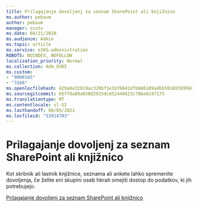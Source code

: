 ```yaml
---
title: Prilagajanje dovoljenj za seznam SharePoint ali knjižnico
ms.author: pebaum
author: pebaum
manager: scotv
ms.date: 04/21/2020
ms.audience: Admin
ms.topic: article
ms.service: o365-administration
ROBOTS: NOINDEX, NOFOLLOW
localization_priority: Normal
ms.collection: Adm_O365
ms.custom:
- "9000165"
- "3166"
ms.openlocfilehash: 429a0a32819ac320bf1e1b76041dfb666109adbb5818836956663ca98797a462
ms.sourcegitcommit: b5f7da89a650d2915dc652449623c78be6247175
ms.translationtype: MT
ms.contentlocale: sl-SI
ms.lasthandoff: 08/05/2021
ms.locfileid: "53914703"
---
```

# <a name="how-to-customize-permissions-for-a-sharepoint-list-or-library"></a>Prilagajanje dovoljenj za seznam SharePoint ali knjižnico

Kot skrbnik ali lastnik knjižnice, seznama ali ankete lahko spremenite dovoljenja, če želite eni skupini oseb hkrati omejiti dostop do podatkov, ki jih potrebujejo.

[Prilagajanje dovoljenj za seznam SharePoint ali knjižnico](https://support.office.com/article/customize-permissions-for-a-sharepoint-list-or-library-02d770f3-59eb-4910-a608-5f84cc297782)